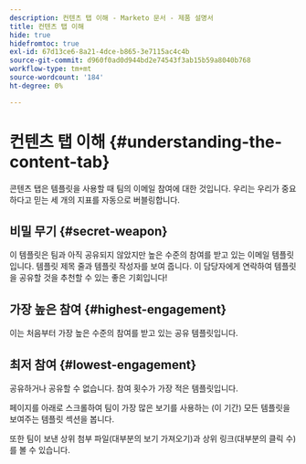 ```yaml
---
description: 컨텐츠 탭 이해 - Marketo 문서 - 제품 설명서
title: 컨텐츠 탭 이해
hide: true
hidefromtoc: true
exl-id: 67d13ce6-8a21-4dce-b865-3e7115ac4c4b
source-git-commit: d960f0ad0d944bd2e74543f3ab15b59a8040b768
workflow-type: tm+mt
source-wordcount: '184'
ht-degree: 0%

---
```


# 컨텐츠 탭 이해 {#understanding-the-content-tab}

콘텐츠 탭은 템플릿을 사용할 때 팀의 이메일 참여에 대한 것입니다. 우리는 우리가 중요하다고 믿는 세 개의 지표를 자동으로 버블링합니다.

## 비밀 무기 {#secret-weapon}

이 템플릿은 팀과 아직 공유되지 않았지만 높은 수준의 참여를 받고 있는 이메일 템플릿입니다. 템플릿 제목 줄과 템플릿 작성자를 보여 줍니다. 이 담당자에게 연락하여 템플릿을 공유할 것을 추천할 수 있는 좋은 기회입니다!

## 가장 높은 참여 {#highest-engagement}

이는 처음부터 가장 높은 수준의 참여를 받고 있는 공유 템플릿입니다.

## 최저 참여 {#lowest-engagement}

공유하거나 공유할 수 없습니다. 참여 횟수가 가장 적은 템플릿입니다.

페이지를 아래로 스크롤하여 팀이 가장 많은 보기를 사용하는 (이 기간) 모든 템플릿을 보여주는 템플릿 섹션을 봅니다.

또한 팀이 보낸 상위 첨부 파일(대부분의 보기 가져오기)과 상위 링크(대부분의 클릭 수)를 볼 수 있습니다.
